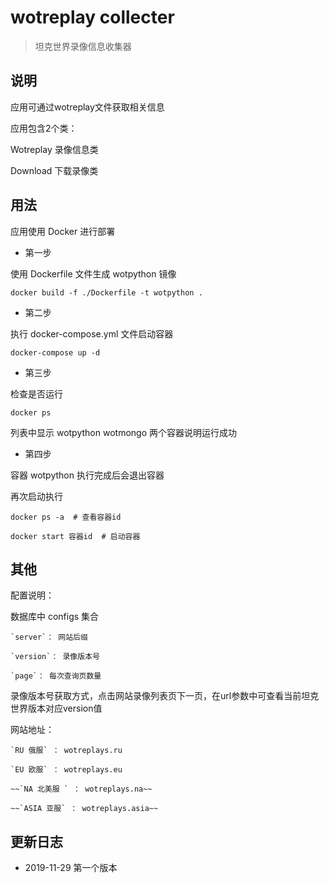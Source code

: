 # wotreplay collecter

> 坦克世界录像信息收集器

## 说明

应用可通过wotreplay文件获取相关信息

应用包含2个类：

Wotreplay 录像信息类

Download 下载录像类

## 用法

应用使用 Docker 进行部署

* 第一步

使用 Dockerfile 文件生成 wotpython 镜像

```
docker build -f ./Dockerfile -t wotpython .

```

* 第二步

执行 docker-compose.yml 文件启动容器

```
docker-compose up -d

```

* 第三步

检查是否运行

```
docker ps

```

列表中显示 wotpython wotmongo 两个容器说明运行成功

* 第四步

容器 wotpython 执行完成后会退出容器

再次启动执行

```
docker ps -a  # 查看容器id

docker start 容器id  # 启动容器

```

## 其他

配置说明：

数据库中 configs 集合

```
`server`： 网站后缀

`version`： 录像版本号

`page`： 每次查询页数量

```

录像版本号获取方式，点击网站录像列表页下一页，在url参数中可查看当前坦克世界版本对应version值

网站地址：

```
`RU 俄服` ： wotreplays.ru

`EU 欧服` ： wotreplays.eu

~~`NA 北美服 ` ： wotreplays.na~~

~~`ASIA 亚服` ： wotreplays.asia~~
```


## 更新日志

* 2019-11-29 第一个版本
